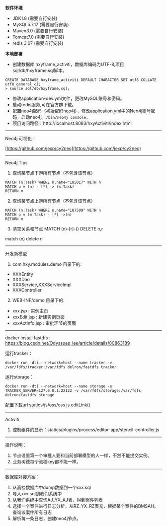  **软件环境** 
- JDK1.8 (需要自行安装)
- MySQL5.7.17 (需要自行安装)
- Maven3.0 (需要自行安装)
- Tomcat7.0 (需要自行安装)
- redis 3.07 (需要自行安装)

 **本地部署**
- 创建数据库 hxyframe_activiti，数据库编码为UTF-8,项目sql/db/hxyframe.sql脚本。
```
CREATE DATABASE hxyframe_activiti DEFAULT CHARACTER SET utf8 COLLATE utf8_general_ci;
> source sql/db/hxyframe.sql;
```
- 修改application-dev.yml文件，更改MySQL账号和密码。
- 启动redis服务,可在官方群下载。
- 配置neo4j密码（初始密码neo4j），修改application.yml中的Neo4j账号密码，启动neo4j。`/bin/neo4j console`。
- 项目访问路径：http://localhost:8083/hxyActiviti/index.html

- - -

Neo4j 可视化：

[https://github.com/jexp/cy2neo](https://github.com/jexp/cy2neo)
- - -

Neo4j Tips

1. 查询某节点下游所有节点（不包含该节点）

```
MATCH (n:Task) WHERE n.name="185017" WITH n 
MATCH p = (n) - [*] -> (m:Task)
RETURN m
```

2. 查询某节点上游所有节点（不包含该节点）

```
MATCH (n:Task) WHERE n.name="187509" WITH n 
MATCH p = (m:Task) - [*] ->(n)
RETURN m
```

3. 清空关系和节点
MATCH (n)-[r]-()
DELETE n,r

match (n)
delete n
- - -

开发新模型

1. com.hxy.modules.demo 目录下的:

- XXXEntity
- XXXDao
- XXXService,XXXServiceImpl
- XXXController

2. WEB-INF/demo 目录下的:

- xxx.jsp : 实例主页
- xxxEdit.jsp : 新建实例页面
- xxxActInfo.jsp : 审批环节的页面

- - -

docker install fastdfs : https://blog.csdn.net/Odyssues_lee/article/details/80863189

运行tracker：

```
docker run -dti --network=host --name tracker -v /var/fdfs/tracker:/var/fdfs delron/fastdfs tracker
```

运行storage：

```
docker run -dti --network=host --name storage -e TRACKER_SERVER=127.0.0.1:22122 -v /var/fdfs/storage:/var/fdfs delron/fastdfs storage
```


配置下载url
statics/js/oss/oss.js editLink()

- - -
Activiti

1. 控制组件的显示：statics/plugins/process/editor-app/stencil-controller.js

- - -
操作说明：

1. 节点设置第一个审批人要和当前部署模型的人一样，不然不能提交实例。
2. 业务树德每个流程key都不能一样。



- - -
数据库对接方案：
1. 从高检数据库中dump数据到一个xxx.sql
2. 导入xxx.sql到我们系统中
3. 从我们系统中查询AJ_YX_AJ表，得到案件列表
4. 选择一个案件进行日志分析，从RZ_YX_RZ表充，根据某个案件的BMSAH，查询该案件所有日志
5. 解析每一条日志，创建neo4j节点。

